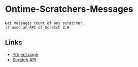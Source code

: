 # Ontime-Scratchers-Messages

```
Get messages count of any scratcher.　　
it used an API of Scratch 2.0
```

## Links

* [Project page](https://jpnykw.github.io/Ontime-Scratchers-Messages/)  
* [Scratch API](https://wiki.scratch.mit.edu/wiki/Scratch_API_(2.0))
